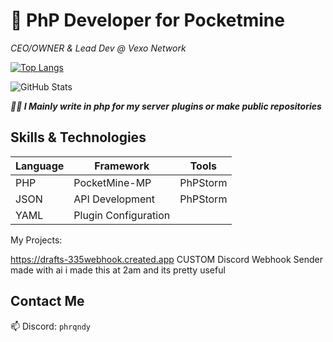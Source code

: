 # 🐘 PhP Developer for Pocketmine

*CEO/OWNER & Lead Dev @ Vexo Network*

[![Top Langs](https://github-readme-stats.vercel.app/api/top-langs/?username=phrqndydevs)](https://github.com/phrqndydevs/github-readme-stats)

![GitHub Stats](https://github-readme-stats.vercel.app/api?username=phrqndydevs&show_icons=true)



***🧑‍💻 I Mainly write in php for my server*** ***plugins or make public repositories***

## Skills & Technologies

| Language | Framework | Tools |
|----------|----------|-------|
| PHP      | PocketMine-MP | PhPStorm |
| JSON     | API Development | PhPStorm |
| YAML     | Plugin Configuration | 



My Projects:

https://drafts-335webhook.created.app
CUSTOM Discord Webhook Sender made with ai 
i made this at 2am and its pretty useful 



## Contact Me  
📫 Discord: `phrqndy`  

